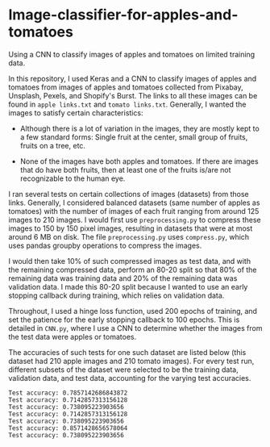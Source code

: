 # Image-classifier-for-apples-and-tomatoes
Using a CNN to classify images of apples and tomatoes on limited training data.

In this repository, I used Keras and a CNN to classify images of apples and tomatoes from images of apples and tomatoes collected from Pixabay, Unsplash, Pexels, and Shopify's Burst. The links to all these images can be found in `apple links.txt` and `tomato links.txt`. Generally, I wanted the images to satisfy certain characteristics:

- Although there is a lot of variation in the images, they are mostly kept to a few standard forms: Single fruit at the center, small group of fruits, fruits on a tree, etc. 

- None of the images have both apples and tomatoes. If there are images that do have both fruits, then at least one of the fruits is/are not recognizable to the human eye.

I ran several tests on certain collections of images (datasets) from those links. Generally, I considered balanced datasets (same number of apples as tomatoes) with the number of images of each fruit ranging from around 125 images to 210 images. I would first use `preprocessing.py` to compress these images to 150 by 150 pixel images, resulting in datasets that were at most around 6 MB on disk. The file `preprocessing.py` uses `compress.py`, which uses pandas groupby operations to compress the images.

I would then take 10% of such compressed images as test data, and with the remaining compressed data, perform an 80-20 split so that 80% of the remaining data was training data and 20% of the remaining data was validation data. I made this 80-20 split because I wanted to use an early stopping callback during training, which relies on validation data. 

Throughout, I used a hinge loss function, used 200 epochs of training, and set the patience for the early stopping callback to 100 epochs. This is detailed in `CNN.py`, where I use a CNN to determine whether the images from the test data were apples or tomatoes.

The accuracies of such tests for one such dataset are listed below (this dataset had 210 apple images and 210 tomato images). For every test run, different subsets of the dataset were selected to be the training data, validation data, and test data, accounting for the varying test accuracies.

`Test accuracy: 0.7857142686843872`<br>
`Test accuracy: 0.7142857313156128`<br>
`Test accuracy: 0.738095223903656`<br>
`Test accuracy: 0.7142857313156128`<br>
`Test accuracy: 0.738095223903656`<br>
`Test accuracy: 0.8571428656578064`<br>
`Test accuracy: 0.738095223903656`

